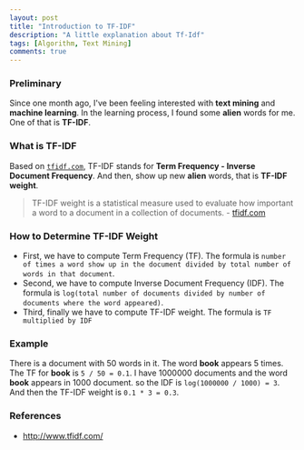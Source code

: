 ```yaml
---
layout: post
title: "Introduction to TF-IDF"
description: "A little explanation about Tf-Idf"
tags: [Algorithm, Text Mining]
comments: true
---
```


### Preliminary
Since one month ago, I've been feeling interested with **text mining** and **machine learning**. In the learning process, I found some **alien** words for me. One of that is **TF-IDF**.

### What is TF-IDF
Based on <a href="http://www.tfidf.com/" target="_blank">`tfidf.com`</a>, TF-IDF stands for **Term Frequency - Inverse Document Frequency**. And then, show up new **alien** words, that is **TF-IDF weight**. 

> TF-IDF weight is a statistical measure used to evaluate how important a word to a document in a collection of documents. - <a href="http://www.tfidf.com/" target="_blank">tfidf.com</a>

### How to Determine TF-IDF Weight

* First, we have to compute Term Frequency (TF). The formula is `number of times a word show up in the document divided by total number of words in that document`.
* Second, we have to compute Inverse Document Frequency (IDF). The formula is `log(total number of documents divided by number of documents where the word appeared)`.
* Third, finally we have to compute TF-IDF weight. The formula is `TF multiplied by IDF`

### Example
There is a document with 50 words in it. The word **book** appears 5 times. The TF for **book** is `5 / 50 = 0.1`. I have 1000000 documents and the word **book** appears in 1000 document. so the IDF is `log(1000000 / 1000) = 3`. And then the TF-IDF weight is `0.1 * 3 = 0.3`. 

### References

* <a href="http://www.tfidf.com/" target="_blank">http://www.tfidf.com/</a>